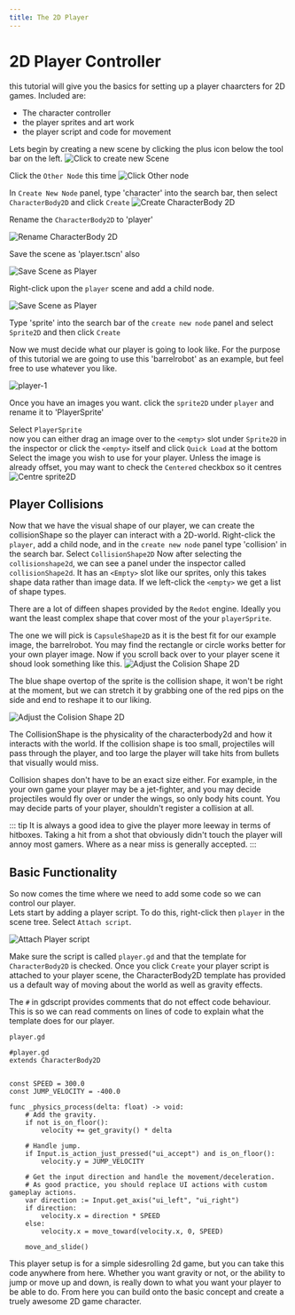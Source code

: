 ```yaml
---
title: The 2D Player
---
```


# 2D Player Controller

this tutorial will give you the basics for setting up a player chaarcters for 2D games.
Included are:
* The character controller
* the player sprites and art work 
* the player script and code for movement

Lets begin by creating a new scene by clicking the plus icon below the tool bar on the left.
![Click to create new Scene](../../assets/images/2d-wasteInvader/2d-create-scene.png)

Click the `Other Node` this time
![Click Other node](../../assets/images/2d-wasteInvader/create-other-node2d.png)

In `Create New Node` panel, type 'character' into the search bar, then select `CharacterBody2D` and click `Create`
![Create CharacterBody 2D](../../assets/images/2d-wasteInvader/create-new-characterbody2d.png)

Rename the `CharacterBody2D` to 'player'

![Rename CharacterBody 2D](../../assets/images/2d-wasteInvader/rename-characterbody2d.png)

Save the scene as 'player.tscn' also

![Save Scene as Player](../../assets/images/2d-wasteInvader/scene-saveas.png)

Right-click upon the `player` scene and add a child node.

![Save Scene as Player](../../assets/images/2d-wasteInvader/player-add-sprite2d.png)

Type 'sprite' into the search bar of the `create new node` panel and select `Sprite2D` and then click `Create`

Now we must decide what our player is going to look like. For the purpose of this tutorial we are going to use this 'barrelrobot' as an example, but feel free to use whatever you like.

![player-1](../../assets/images/2d-wasteInvader/barrelRobot.png)

Once you have an images you want. click the `sprite2D` under `player` and rename it to 'PlayerSprite'

Select `PlayerSprite`\
now you can either drag an image over to the `<empty>` slot under `Sprite2D` in the inspector or click the `<empty>` itself and click `Quick Load` at the bottom\
Select the image you wish to use for your player.
Unless the image is already offset, you may want to check the `Centered` checkbox so it centres
![Centre sprite2D](../../assets/images/2d-wasteInvader/inspector-sprite2d.png)

## Player Collisions

Now that we have the visual shape of our player, we can create the collisionShape so the player can interact with a 2D-world. Right-click the `player`, add a child node, and in the `create new node` panel type 'collision' in the search bar. Select `CollisionShape2D`
Now after selecting the `collisionshape2d`, we can see a panel under the inspector called `collisionShape2d`. It has an `<Empty>` slot like our sprites, only this takes shape data rather than image data. 
If we left-click the `<empty>` we get a list of shape types. 

There are a lot of diffeen shapes provided by the `Redot` engine. Ideally you want the least complex shape that cover most of the your `playerSprite`.

The one we will pick is `CapsuleShape2D` as it is the best fit for our example image, the barrelrobot. You may find the rectangle or circle works better for your own player image.
Now if you scroll back over to your player scene it shoud look something like this. 
![Adjust the Colision Shape 2D](../../assets/images/2d-wasteInvader/player-adjust-colshape1.png)

The blue shape overtop of the sprite is the collision shape, it won't be right at the moment, but we can stretch it by grabbing one of the red pips on the side and end to reshape it to our liking.

![Adjust the Colision Shape 2D](../../assets/images/2d-wasteInvader/player-adjust-colshape2.png)

The CollisionShape is the physicality of the characterbody2d and how it interacts with the world. If the collision shape is too small, projectiles will pass through the player, and too large the player will take hits from bullets that visually would miss.

Collision shapes don't have to be an exact size either. For example, in the your own game your player may be a jet-fighter, and you may decide projectiles would fly over or under the wings, so only body hits count. You may decide parts of your player, shouldn't register a collision at all.

::: tip
It is always a good idea to give the player more leeway in terms of hitboxes. Taking a hit from a shot that obviously didn't touch the player will annoy most gamers. Where as a near miss is generally accepted.
:::

## Basic Functionality

So now comes the time where we need to add some code so we can control our player.\
Lets start by adding a player script. To do this, right-click then `player` in the scene tree. Select `Attach script`.

![Attach Player script](../../assets/images/2d-wasteInvader/attach-player-script.png)

Make sure the script is called `player.gd` and that the template for `CharacterBody2D` is checked. Once you click `Create` your player script is attached to your player scene, the CharacterBody2D template has provided us a default way of moving about the world as well as gravity effects.

The `#` in gdscript provides comments that do not effect code behaviour. This is so we can read comments on lines of code to explain what the template does for our player.

`player.gd`
```gdscript
#player.gd
extends CharacterBody2D


const SPEED = 300.0
const JUMP_VELOCITY = -400.0

func _physics_process(delta: float) -> void:
	# Add the gravity.
	if not is_on_floor():
		velocity += get_gravity() * delta

	# Handle jump.
	if Input.is_action_just_pressed("ui_accept") and is_on_floor():
		velocity.y = JUMP_VELOCITY

	# Get the input direction and handle the movement/deceleration.
	# As good practice, you should replace UI actions with custom gameplay actions.
	var direction := Input.get_axis("ui_left", "ui_right")
	if direction:
		velocity.x = direction * SPEED
	else:
		velocity.x = move_toward(velocity.x, 0, SPEED)

	move_and_slide()
```

This player setup is for a simple sidesrolling 2d game, but you can take this code anywhere from here.  Whether you want gravity or not, or the ability to jump or move up and down, is really down to what you want your player to be able to do. From here you can build onto the basic concept and create a truely awesome 2D game character.

